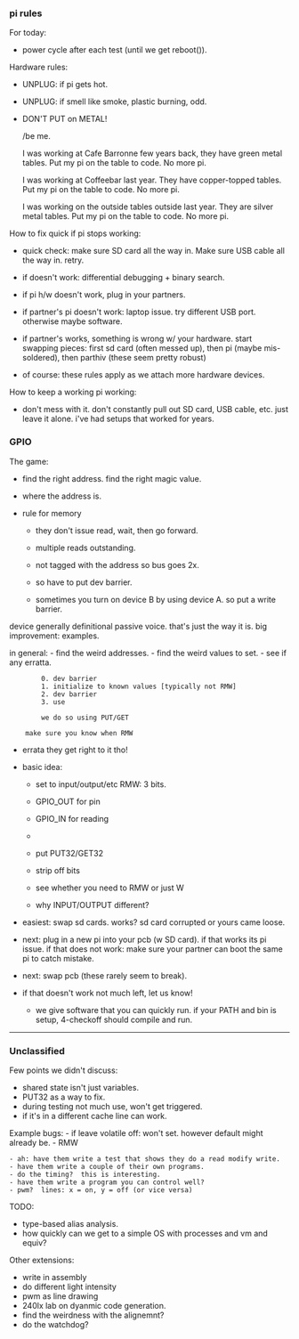 ### pi rules

For today:
  - power cycle after each test (until we get reboot()).
 
Hardware rules:
  - UNPLUG: if pi gets hot.
  - UNPLUG: if smell like smoke, plastic burning, odd.
  - DON'T PUT on METAL!   

    /be me.

    I was working at Cafe Barronne few years back, they have green
    metal tables.  Put my pi on the table to code.  No more pi.

    I was working at Coffeebar last year.  They have copper-topped tables.
    Put my pi on the table to code.  No more pi.

    I was working on the outside tables outside last year.  They are silver
    metal tables.  Put my pi on the table to code.  No more pi.


How to fix quick if pi stops working: 

  - quick check: make sure SD card all the way in.  Make sure USB cable 
    all the way in. retry.

  - if doesn't work: differential debugging + binary search.


  - if pi h/w doesn't work, plug in your partners.
  - if partner's pi doesn't work: laptop issue.  try different USB port.
    otherwise maybe software.

  - if partner's works, something is wrong w/ your hardware.
    start swapping pieces: first sd card (often messed up), then pi
    (maybe mis-soldered), then parthiv (these seem pretty robust)

  - of course: these rules apply as we attach more hardware devices.

How to keep a working pi working:

  - don't mess with it.  don't constantly pull out SD card, USB cable,
    etc.  just leave it alone.  i've had setups that worked for years.

### GPIO

The game:
   - find the right address.  find the right magic value.   

   - where the address is.
   - rule for memory
        - they don't issue read, wait, then go forward.
        - multiple reads outstanding.
        - not tagged with the address so bus goes 2x.

        - so have to put dev barrier.

        - sometimes you turn on device B by using device A.  so
          put a write barrier.

   device generally definitional passive voice.  that's just the 
   way it is.  big improvement: examples.

   in general:
            - find the weird addresses.
            - find the weird values to set.
            - see if any erratta.

            0. dev barrier
            1. initialize to known values [typically not RMW]
            2. dev barrier
            3. use

            we do so using PUT/GET

        make sure you know when RMW

   - errata
        they get right to it tho!

   - basic idea:
        - set to input/output/etc RMW: 3 bits.
        - GPIO_OUT for pin
        - GPIO_IN for reading
        - 

        - put PUT32/GET32
        - strip off bits
        - see whether you need to RMW or just W
        - why INPUT/OUTPUT different?

  - easiest: swap sd cards.  works?  sd card corrupted or yours came 
    loose.

  - next: plug in a new pi into your pcb (w SD card).  if that works its pi 
    issue.  if that does not work: make sure your partner can boot the 
    same pi to catch mistake.

  - next: swap pcb (these rarely seem to break).
  - if that doesn't work not much left, let us know!

    - we give software that you can quickly run.  if your PATH and bin
      is setup, 4-checkoff should compile and run.

---------------------------------------------------------------------
### Unclassified

Few points we didn't discuss:
  - shared state isn't just variables.
  - PUT32 as a way to fix.
  - during testing not much use, won't get triggered.
  - if it's in a different cache line can work.

Example bugs:
    - if leave volatile off: won't set.  however default might already be.
    - RMW

    - ah: have them write a test that shows they do a read modify write.
    - have them write a couple of their own programs.
    - do the timing?  this is interesting.
    - have them write a program you can control well?
    - pwm?  lines: x = on, y = off (or vice versa)


TODO: 
  - type-based alias analysis.
  - how quickly can we get to a simple OS with processes and vm and equiv?

Other extensions:
  - write in assembly
  - do different light intensity
  - pwm as line drawing
  - 240lx lab on dyanmic code generation.
  - find the weirdness with the alignemnt?
  - do the watchdog?
